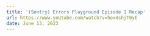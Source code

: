 ```yaml
---
title: '(Sentry) Errors Playground Episode 1 Recap'
url: https://www.youtube.com/watch?v=hox4shjT0yE
date: June 13, 2023
---
```

